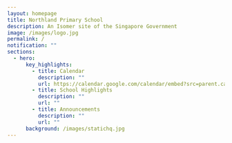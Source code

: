 ```yaml
---
layout: homepage
title: Northland Primary School
description: An Isomer site of the Singapore Government
image: /images/logo.jpg
permalink: /
notification: ""
sections:
  - hero:
      key_highlights:
        - title: Calendar
          description: ""
          url: https://calendar.google.com/calendar/embed?src=parent.calendar%40nps.edu.sg&ctz=Asia%2FSingapore
        - title: School Highlights
          description: ""
          url: ""
        - title: Announcements
          description: ""
          url: ""
      background: /images/statichq.jpg
---
```

